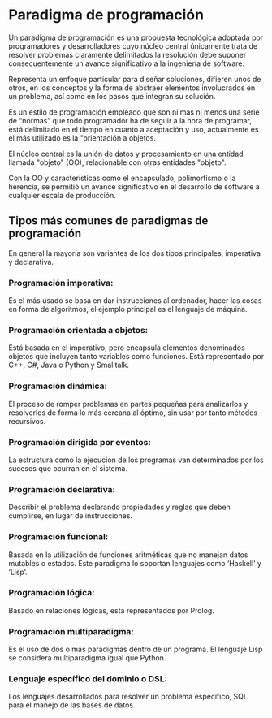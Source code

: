 # Paradigma de programación
Un paradigma de programación es una propuesta tecnológica adoptada por programadores y desarrolladores cuyo núcleo central únicamente trata de resolver problemas claramente delimitados la resolución debe suponer consecuentemente un avance significativo a la ingeniería de software.

Representa un enfoque particular para diseñar soluciones, difieren unos de otros, en los conceptos y la forma de abstraer elementos involucrados en un problema, así como en los pasos que integran su solución.

Es un estilo de programación empleado que son ni mas ni menos una serie de “normas” que todo programador ha de seguir a la hora de programar, está delimitado en el tiempo en cuanto a aceptación y uso, actualmente es el más utilizado es la "orientación a objetos.

El núcleo central es la unión de datos y procesamiento en una entidad llamada "objeto" (OO), relacionable con otras entidades "objeto".

Con la OO y características como el encapsulado, polimorfismo o la herencia, se permitió un avance significativo en el desarrollo de software a cualquier escala de producción.

## Tipos más comunes de paradigmas de programación

En general la mayoría son variantes de los dos tipos principales, imperativa y declarativa.

### Programación imperativa: 
Es el más usado se basa en dar instrucciones al ordenador, hacer las cosas en forma de algoritmos, el ejemplo principal es el lenguaje de máquina.

### Programación orientada a objetos: 
Está basada en el imperativo, pero encapsula elementos denominados objetos que incluyen tanto variables como funciones. Está representado por C++, C#, Java o Python y Smalltalk.

### Programación dinámica: 
El proceso de romper problemas en partes pequeñas para analizarlos y resolverlos de forma lo más cercana al óptimo, sin usar por tanto métodos recursivos.

### Programación dirigida por eventos: 
La estructura como la ejecución de los programas van determinados por los sucesos que ocurran en el sistema.

### Programación declarativa: 
Describir el problema declarando propiedades y reglas que deben cumplirse, en lugar de instrucciones.

### Programación funcional: 
Basada en la utilización de funciones aritméticas que no manejan datos mutables o estados. Este paradigma lo soportan lenguajes como ‘Haskell’ y ‘Lisp’.

### Programación lógica: 
Basado en relaciones lógicas, esta representados por Prolog.

### Programación multiparadigma: 
Es el uso de dos o más paradigmas dentro de un programa. El lenguaje Lisp se considera multiparadigma igual que Python.

### Lenguaje específico del dominio o DSL: 
Los lenguajes desarrollados para resolver un problema específico, SQL para el manejo de las bases de datos.